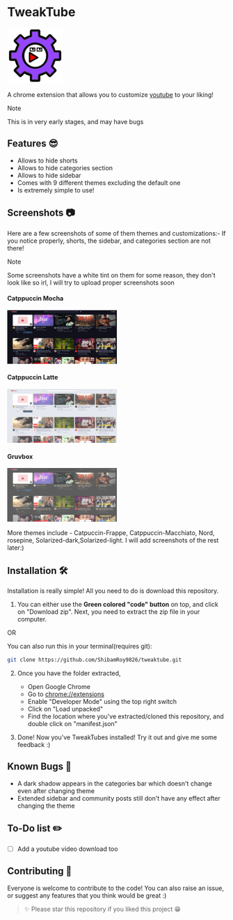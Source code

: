 # TweakTube

![logo](assets/logo_128.png)

A chrome extension that allows you to customize [youtube](https://youtube.com) to your liking!

> [!NOTE]
> This is in very early stages, and may have bugs

## Features 😎

- Allows to hide shorts
- Allows to hide categories section
- Allows to hide sidebar
- Comes with 9 different themes excluding the default one
- Is extremely simple to use!

## Screenshots 📷

Here are a few screenshots of some of them themes and customizations:-
If you notice properly, shorts, the sidebar, and categories section are not there!

> [!NOTE]
> Some screenshots have a white tint on them for some reason, they don't look like so irl, I will try to upload proper screenshots soon

#### Catppuccin Mocha
<img src="Screenshots/mocha.png" width="50%">

#### Catppuccin Latte
<img src="Screenshots/latte.png" width="50%">

#### Gruvbox
<img src="Screenshots/gruvbox.png" width="50%">

More themes include - Catpuccin-Frappe, Catppuccin-Macchiato, Nord, rosepine, Solarized-dark,Solarized-light. I will add screenshots of the rest later:)

## Installation 🛠️

Installation is really simple! All you need to do is download this repository.

1. You can either use the **Green colored "code" button** on top, and click on "Download zip".
Next, you need to extract the zip file in your computer.

OR

You can also run this in your terminal(requires git):

```bash
git clone https://github.com/ShibamRoy9826/tweaktube.git
```

2. Once you have the folder extracted, 
    - Open Google Chrome
    - Go to [chrome://extensions](chrome://extensions)
    - Enable "Developer Mode" using the top right switch
    - Click on "Load unpacked"
    - Find the location where you've extracted/cloned this repository, and double click on "manifest.json"

3. Done! Now you've TweakTubes installed! Try it out and give me some feedback :) 

## Known Bugs 🐞

- A dark shadow appears in the categories bar which doesn't change even after changing theme
- Extended sidebar and community posts still don't have any effect after changing the theme

## To-Do list ✏️

- [ ] Add a youtube video download too

## Contributing 🙏

Everyone is welcome to contribute to the code!
You can also raise an issue, or suggest any features that you think would be great :)

> ✨ Please star this repository if you liked this project 😁
